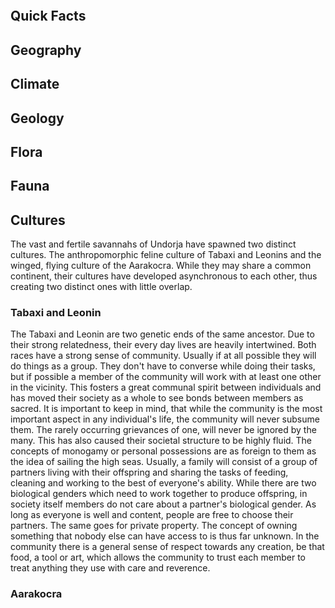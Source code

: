 
```table-of-contents
```


## Quick Facts



## Geography

## Climate

## Geology

## Flora

## Fauna




## Cultures

The vast and fertile savannahs of Undorja have spawned two distinct cultures. The anthropomorphic feline culture of Tabaxi and Leonins and the winged, flying culture of the Aarakocra. While they may share a common continent, their cultures have developed asynchronous to each other, thus creating two distinct ones with little overlap. 

### Tabaxi and Leonin

The Tabaxi and Leonin are two genetic ends of the same ancestor. Due to their strong relatedness, their every day lives are heavily intertwined. Both races have a strong sense of community. Usually if at all possible they will do things as a group. They don't have to converse while doing their tasks, but if possible a member of the community will work with at least one other in the vicinity. This fosters a great communal spirit between individuals and has moved their society as a whole to see bonds between members as sacred. It is important to keep in mind, that while the community is the most important aspect in any individual's life, the community will never subsume them. The rarely occurring grievances of one, will never be ignored by the many. This has also caused their societal structure to be highly fluid. The concepts of monogamy or personal possessions are as foreign to them as the idea of sailing the high seas. Usually, a family will consist of a group of partners living with their offspring and sharing the tasks of feeding, cleaning and working to the best of everyone's ability. While there are two biological genders which need to work together to produce offspring, in society itself members do not care about a partner's biological gender. As long as everyone is well and content, people are free to choose their partners. The same goes for private property. The concept of owning something that nobody else can have access to is thus far unknown. In the community there is a general sense of respect towards any creation, be that food, a tool or art, which allows the community to trust each member to treat anything they use with care and reverence. 

### Aarakocra


